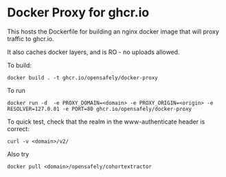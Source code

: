 # Docker Proxy for ghcr.io

This hosts the Dockerfile for building an nginx docker image that will proxy traffic to ghcr.io.

It also caches docker layers, and is RO - no uploads allowed.

To build:

`docker build . -t ghcr.io/opensafely/docker-proxy`

To run

`docker run -d  -e PROXY_DOMAIN=<domain> -e PROXY_ORIGIN=<origin> -e RESOLVER=127.0.01 -e PORT=80 ghcr.io/opensafely/docker-proxy`

To quick test, check that the realm in the www-authenticate header is correct:

`curl -v <domain>/v2/`

Also try

`docker pull <domain>/opensafely/cohortextractor`
